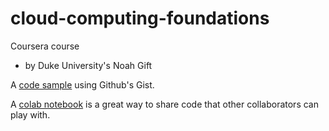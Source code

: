 # cloud-computing-foundations

Coursera course
* by Duke University's Noah Gift


A [code sample](https://gist.github.com/jonasmmiguel/d3cfa0c58f2bb6efa358f2d5c696d343) using Github's Gist.

A [colab notebook](technical_docs.ipynb) is a great way to share code that other collaborators can play with.
